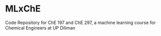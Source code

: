 # MLxChE
Code Repository for ChE 197 and ChE 297, a machine learning course for Chemical Engineers at UP Diliman
